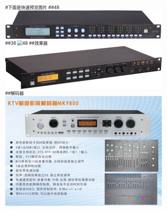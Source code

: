 #下面是快速预览图片
##48
![48](dsc48_small.png)
##36
![48](dsc36-new.png)
##效果器
![48](k100.jpg)
##解码器
![48](mk9800-0.jpg)

